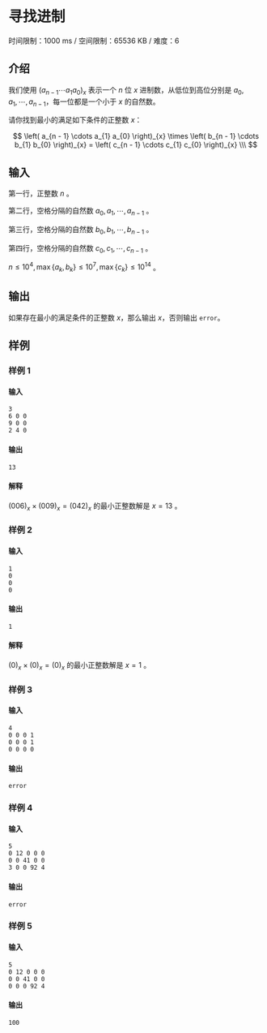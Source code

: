 # 寻找进制

时间限制：1000 ms / 空间限制：65536 KB / 难度：6

## 介绍

我们使用 $\left( a_{n - 1} \cdots a_{1} a_{0} \right)_{x}$ 表示一个 $n$ 位 $x$ 进制数，从低位到高位分别是 $a_{0}, a_{1}, \cdots, a_{n - 1}$，每一位都是一个小于 $x$ 的自然数。

请你找到最小的满足如下条件的正整数 $x$：

$$
\left( a_{n - 1} \cdots a_{1} a_{0} \right)_{x} \times \left( b_{n - 1} \cdots b_{1} b_{0} \right)_{x} = \left( c_{n - 1} \cdots c_{1} c_{0} \right)_{x} \\\
$$

## 输入

第一行，正整数 $n$ 。

第二行，空格分隔的自然数 $a_{0}, a_{1}, \cdots, a_{n - 1}$ 。

第三行，空格分隔的自然数 $b_{0}, b_{1}, \cdots, b_{n - 1}$ 。

第四行，空格分隔的自然数 $c_{0}, c_{1}, \cdots, c_{n - 1}$ 。

 $n \leqslant 10^{4}, \max \{ a_{k}, b_{k} \} \leqslant 10^{7}, \max \{ c_{k} \} \leqslant 10^{14}$ 。

## 输出

如果存在最小的满足条件的正整数 $x$，那么输出 $x$，否则输出 `error`。

## 样例

### 样例 1

#### 输入

    3
    6 0 0
    9 0 0
    2 4 0

#### 输出

    13

#### 解释

$\left( 006 \right)_{x} \times \left( 009 \right)_{x} = \left( 042 \right)_{x}$ 的最小正整数解是 $x = 13$ 。

### 样例 2

#### 输入

    1
    0
    0
    0

#### 输出

    1

#### 解释

$\left( 0 \right)_{x} \times \left( 0 \right)_{x} = \left( 0 \right)_{x}$ 的最小正整数解是 $x = 1$ 。

### 样例 3

#### 输入

    4
    0 0 0 1
    0 0 0 1
    0 0 0 0

#### 输出

    error

### 样例 4

#### 输入

    5
    0 12 0 0 0
    0 0 41 0 0
    3 0 0 92 4

#### 输出

    error

### 样例 5

#### 输入

    5
    0 12 0 0 0
    0 0 41 0 0
    0 0 0 92 4

#### 输出

    100
